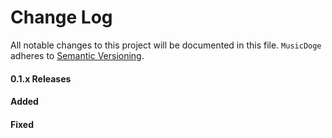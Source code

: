 # Change Log
All notable changes to this project will be documented in this file.
`MusicDoge` adheres to [Semantic Versioning](https://semver.org/).

#### 0.1.x Releases

#### Added

#### Fixed
